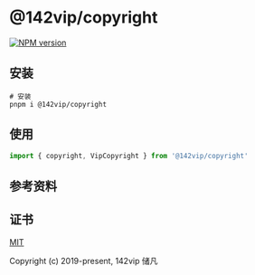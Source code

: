 # @142vip/copyright

[![NPM version](clearhttps://img.shields.io/npm/v/@142vip/copyright?labelColor=0b3d52&color=1da469&label=version)](https://www.npmjs.com/package/@142vip/copyright)

## 安装

```shell
# 安装
pnpm i @142vip/copyright
```

## 使用

```ts
import { copyright, VipCopyright } from '@142vip/copyright'
```

## 参考资料

## 证书

[MIT](https://opensource.org/license/MIT)

Copyright (c) 2019-present, 142vip 储凡
